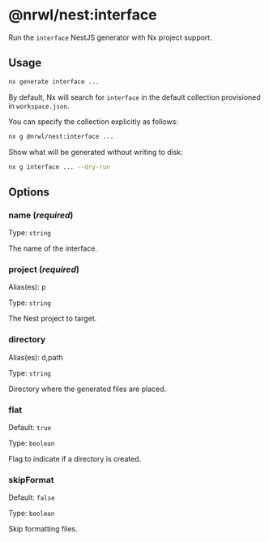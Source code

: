 # @nrwl/nest:interface

Run the `interface` NestJS generator with Nx project support.

## Usage

```bash
nx generate interface ...
```

By default, Nx will search for `interface` in the default collection provisioned in `workspace.json`.

You can specify the collection explicitly as follows:

```bash
nx g @nrwl/nest:interface ...
```

Show what will be generated without writing to disk:

```bash
nx g interface ... --dry-run
```

## Options

### name (_**required**_)

Type: `string`

The name of the interface.

### project (_**required**_)

Alias(es): p

Type: `string`

The Nest project to target.

### directory

Alias(es): d,path

Type: `string`

Directory where the generated files are placed.

### flat

Default: `true`

Type: `boolean`

Flag to indicate if a directory is created.

### skipFormat

Default: `false`

Type: `boolean`

Skip formatting files.
